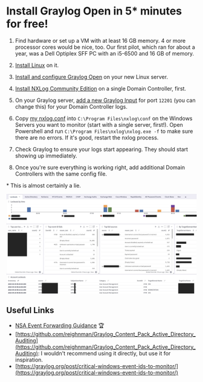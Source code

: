 # Install Graylog Open in 5* minutes for free!

1. Find hardware or set up a VM with at least 16 GB memory. 4 or more processor 
cores would be nice, too. Our first pilot, which ran for about a year,  was a Dell Optiplex SFF PC with an i5-6500 and 16 GB of memory.

2. [Install Linux](https://ubuntu.com/tutorials/install-ubuntu-server) on it.

3. [Install and configure Graylog Open](https://go2docs.graylog.org/current/downloading_and_installing_graylog/ubuntu_installation.htm) on your new Linux server.

4. [Install NXLog Community Edition](https://docs.nxlog.co/userguide/deploy/windows.html) on a single Domain Controller, first.

5. On your Graylog server, [add a new Graylog Input](https://go2docs.graylog.org/current/getting_in_log_data/setup_an_input.htm?tocpath=Get%20in%20Logs%7CInputs%7C_____1) for port `12201` (you can change this) for your Domain Controller logs.

6. Copy [my nxlog.conf](nxlog.conf) into `C:\Program Files\nxlog\conf` on the Windows Servers you want to monitor (start with a single server, first!). Open Powershell and run `C:\Program Files\nxlog\nxlog.exe -f` to make sure there are no errors. If it's good, restart the nxlog process.

7. Check Graylog to ensure your logs start appearing. They should start showing up immediately.

8. Once you're sure everything is working right, add additional Domain Controllers with the same config file.

\* This is almost certainly a lie.

![Alt](assets/dash.jpg)

## Useful Links

- [NSA Event Forwarding Guidance](https://github.com/nsacyber/Event-Forwarding-Guidance) 🏆
- [https://github.com/reighnman/Graylog_Content_Pack_Active_Directory_Auditing](https://github.com/reighnman/Graylog_Content_Pack_Active_Directory_Auditing): I wouldn't recommend using it directly, but use it for inspiration.
- [https://graylog.org/post/critical-windows-event-ids-to-monitor/](https://graylog.org/post/critical-windows-event-ids-to-monitor/)
